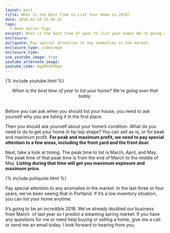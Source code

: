 ```yaml
---
layout: post
title: When Is the Best Time to List Your Home in 2018?
date: 2018-03-16 15:46:25
tags:
  - Home Seller Tips
excerpt: When is the best time of year to list your home? We’re going over that today.
enclosure:
pullquote: Pay special attention to any anomalies in the market.
enclosure_type: video/mp4
enclosure_time:
use_youtube_image: true
youtube_alternate_image:
youtube_code: HypHVdXYKpw
---
```


{% include youtube.html %}

<center><em>When is the best time of year to list your home? We&rsquo;re going over that today.</em></center>

<center>&nbsp;</center>

Before you can ask when you should list your house, you need to ask yourself why you are listing it in the first place.

Then you should ask yourself about your home’s condition. What do you need to do to get your home in tip-top shape? You can sell as-is, or for peak and maximum profit. **For peak and maximum profit, we need to pay special attention to a few areas, including the front yard and the front door.**

Next, take a look at timing. The peak time to list is March, April, and May. The peak time of that peak time is from the end of March to the middle of May. **Listing during that time will get you maximum exposure and maximum price.**

{% include pullquote.html %}

Pay special attention to any anomalies in the market. In the last three or four years, we’ve been seeing that in Portland. If it’s a low inventory situation, you can list your home anytime.

It’s going to be an incredible 2018. We’ve already doubled our business from March&nbsp; of last year so I predict a steaming spring market. If you have any questions for me or need help buying or selling a home, give me a call or send me an email today. I look forward to hearing from you.